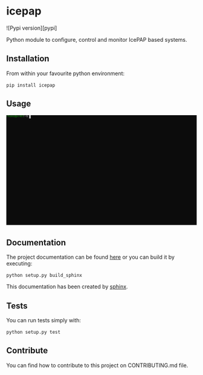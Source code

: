 # icepap

![Pypi version][pypi]

Python module to configure, control and monitor IcePAP based systems.


## Installation

From within your favourite python environment:

```console
pip install icepap
```

## Usage

![spec in action](./demo.svg)


## Documentation

The project documentation can be found [here](https://alba-synchrotron.github.io/pyIcePAP-doc) or you can build it by executing:
```console
python setup.py build_sphinx
```

This documentation has been created by [sphinx](http://www.sphinx-doc.org/en/stable/).

## Tests

You can run tests simply with:
```console
python setup.py test
```

## Contribute

You can find how to contribute to this project on CONTRIBUTING.md file.
